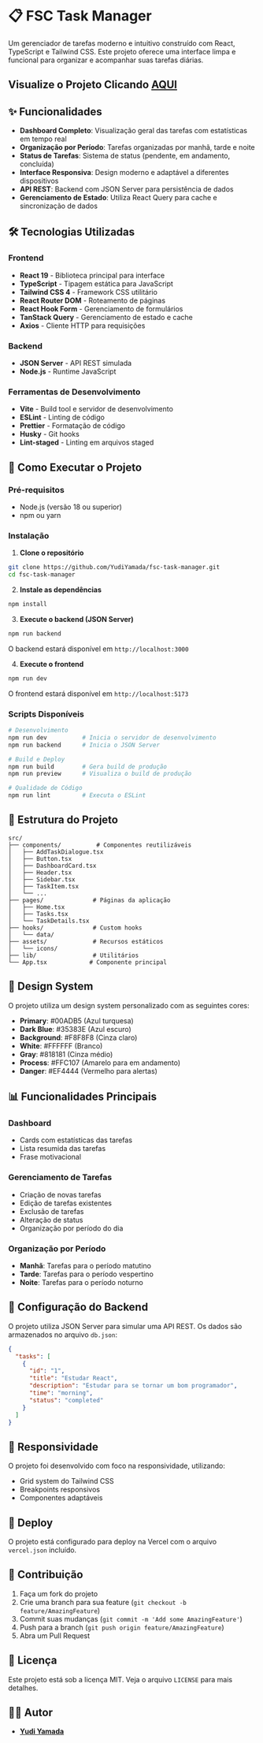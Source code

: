 # 📋 FSC Task Manager

Um gerenciador de tarefas moderno e intuitivo construído com React, TypeScript e Tailwind CSS. Este projeto oferece uma interface limpa e funcional para organizar e acompanhar suas tarefas diárias.

## Visualize o Projeto Clicando [AQUI](https://fsc-task-manager-mocha.vercel.app/)

## ✨ Funcionalidades

- **Dashboard Completo**: Visualização geral das tarefas com estatísticas em tempo real
- **Organização por Período**: Tarefas organizadas por manhã, tarde e noite
- **Status de Tarefas**: Sistema de status (pendente, em andamento, concluída)
- **Interface Responsiva**: Design moderno e adaptável a diferentes dispositivos
- **API REST**: Backend com JSON Server para persistência de dados
- **Gerenciamento de Estado**: Utiliza React Query para cache e sincronização de dados

## 🛠️ Tecnologias Utilizadas

### Frontend

- **React 19** - Biblioteca principal para interface
- **TypeScript** - Tipagem estática para JavaScript
- **Tailwind CSS 4** - Framework CSS utilitário
- **React Router DOM** - Roteamento de páginas
- **React Hook Form** - Gerenciamento de formulários
- **TanStack Query** - Gerenciamento de estado e cache
- **Axios** - Cliente HTTP para requisições

### Backend

- **JSON Server** - API REST simulada
- **Node.js** - Runtime JavaScript

### Ferramentas de Desenvolvimento

- **Vite** - Build tool e servidor de desenvolvimento
- **ESLint** - Linting de código
- **Prettier** - Formatação de código
- **Husky** - Git hooks
- **Lint-staged** - Linting em arquivos staged

## 🚀 Como Executar o Projeto

### Pré-requisitos

- Node.js (versão 18 ou superior)
- npm ou yarn

### Instalação

1. **Clone o repositório**

```bash
git clone https://github.com/YudiYamada/fsc-task-manager.git
cd fsc-task-manager
```

2. **Instale as dependências**

```bash
npm install
```

3. **Execute o backend (JSON Server)**

```bash
npm run backend
```

O backend estará disponível em `http://localhost:3000`

4. **Execute o frontend**

```bash
npm run dev
```

O frontend estará disponível em `http://localhost:5173`

### Scripts Disponíveis

```bash
# Desenvolvimento
npm run dev          # Inicia o servidor de desenvolvimento
npm run backend      # Inicia o JSON Server

# Build e Deploy
npm run build        # Gera build de produção
npm run preview      # Visualiza o build de produção

# Qualidade de Código
npm run lint         # Executa o ESLint
```

## 📁 Estrutura do Projeto

```
src/
├── components/          # Componentes reutilizáveis
│   ├── AddTaskDialogue.tsx
│   ├── Button.tsx
│   ├── DashboardCard.tsx
│   ├── Header.tsx
│   ├── Sidebar.tsx
│   ├── TaskItem.tsx
│   └── ...
├── pages/              # Páginas da aplicação
│   ├── Home.tsx
│   ├── Tasks.tsx
│   └── TaskDetails.tsx
├── hooks/              # Custom hooks
│   └── data/
├── assets/             # Recursos estáticos
│   └── icons/
├── lib/                # Utilitários
└── App.tsx            # Componente principal
```

## 🎨 Design System

O projeto utiliza um design system personalizado com as seguintes cores:

- **Primary**: #00ADB5 (Azul turquesa)
- **Dark Blue**: #35383E (Azul escuro)
- **Background**: #F8F8F8 (Cinza claro)
- **White**: #FFFFFF (Branco)
- **Gray**: #818181 (Cinza médio)
- **Process**: #FFC107 (Amarelo para em andamento)
- **Danger**: #EF4444 (Vermelho para alertas)

## 📊 Funcionalidades Principais

### Dashboard

- Cards com estatísticas das tarefas
- Lista resumida das tarefas
- Frase motivacional

### Gerenciamento de Tarefas

- Criação de novas tarefas
- Edição de tarefas existentes
- Exclusão de tarefas
- Alteração de status
- Organização por período do dia

### Organização por Período

- **Manhã**: Tarefas para o período matutino
- **Tarde**: Tarefas para o período vespertino
- **Noite**: Tarefas para o período noturno

## 🔧 Configuração do Backend

O projeto utiliza JSON Server para simular uma API REST. Os dados são armazenados no arquivo `db.json`:

```json
{
  "tasks": [
    {
      "id": "1",
      "title": "Estudar React",
      "description": "Estudar para se tornar um bom programador",
      "time": "morning",
      "status": "completed"
    }
  ]
}
```

## 📱 Responsividade

O projeto foi desenvolvido com foco na responsividade, utilizando:

- Grid system do Tailwind CSS
- Breakpoints responsivos
- Componentes adaptáveis

## 🚀 Deploy

O projeto está configurado para deploy na Vercel com o arquivo `vercel.json` incluído.

## 🤝 Contribuição

1. Faça um fork do projeto
2. Crie uma branch para sua feature (`git checkout -b feature/AmazingFeature`)
3. Commit suas mudanças (`git commit -m 'Add some AmazingFeature'`)
4. Push para a branch (`git push origin feature/AmazingFeature`)
5. Abra um Pull Request

## 📄 Licença

Este projeto está sob a licença MIT. Veja o arquivo `LICENSE` para mais detalhes.

## 👨‍💻 Autor

- **[Yudi Yamada](https://www.linkedin.com/in/yudi-yamada-0a10181b9/)**
